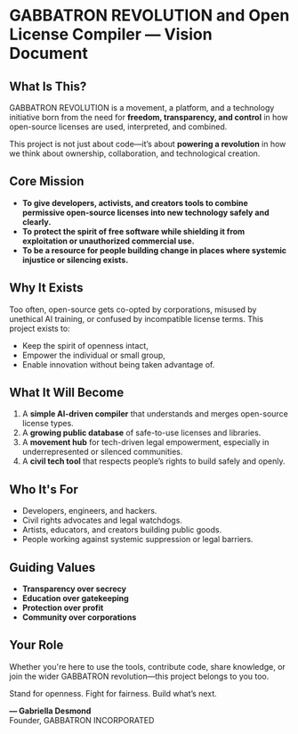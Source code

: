 # GABBATRON REVOLUTION and Open License Compiler — Vision Document

## What Is This?

GABBATRON REVOLUTION is a movement, a platform, and a technology initiative born from the need for **freedom, transparency, and control** in how open-source licenses are used, interpreted, and combined.

This project is not just about code—it’s about **powering a revolution** in how we think about ownership, collaboration, and technological creation.

## Core Mission

- **To give developers, activists, and creators tools to combine permissive open-source licenses into new technology safely and clearly.**
- **To protect the spirit of free software while shielding it from exploitation or unauthorized commercial use.**
- **To be a resource for people building change in places where systemic injustice or silencing exists.**

## Why It Exists

Too often, open-source gets co-opted by corporations, misused by unethical AI training, or confused by incompatible license terms. This project exists to:
- Keep the spirit of openness intact,
- Empower the individual or small group,
- Enable innovation without being taken advantage of.

## What It Will Become

1. A **simple AI-driven compiler** that understands and merges open-source license types.
2. A **growing public database** of safe-to-use licenses and libraries.
3. A **movement hub** for tech-driven legal empowerment, especially in underrepresented or silenced communities.
4. A **civil tech tool** that respects people’s rights to build safely and openly.

## Who It's For

- Developers, engineers, and hackers.
- Civil rights advocates and legal watchdogs.
- Artists, educators, and creators building public goods.
- People working against systemic suppression or legal barriers.

## Guiding Values

- **Transparency over secrecy**
- **Education over gatekeeping**
- **Protection over profit**
- **Community over corporations**

## Your Role

Whether you're here to use the tools, contribute code, share knowledge, or join the wider GABBATRON revolution—this project belongs to you too.

Stand for openness. Fight for fairness. Build what’s next.

**— Gabriella Desmond**  
Founder, GABBATRON INCORPORATED